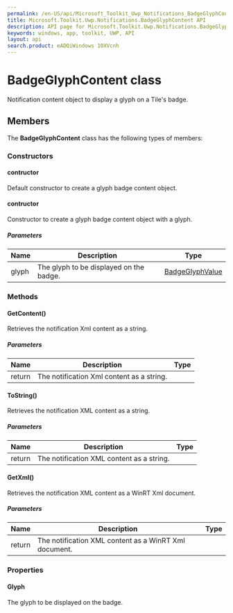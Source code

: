 ```yaml
---
permalink: /en-US/api/Microsoft_Toolkit_Uwp_Notifications_BadgeGlyphContent.htm
title: Microsoft.Toolkit.Uwp.Notifications.BadgeGlyphContent API 
description: API page for Microsoft.Toolkit.Uwp.Notifications.BadgeGlyphContent
keywords: windows, app, toolkit, UWP, API
layout: api
search.product: eADQiWindows 10XVcnh
---
```



# BadgeGlyphContent class

Notification content object to display a glyph on a Tile's badge.

## Members

The **BadgeGlyphContent** class has the following types of members:

### Constructors

#### contructor

Default constructor to create a glyph badge content object.



#### contructor

Constructor to create a glyph badge content object with a glyph.

##### Parameters



| Name | Description | Type || --- | --- | --- || glyph | The glyph to be displayed on the badge. | [BadgeGlyphValue](Microsoft_Toolkit_Uwp_Notifications_BadgeGlyphValue.htm) |


### Methods

#### GetContent()

Retrieves the notification Xml content as a string.

##### Parameters



| Name | Description | Type || --- | --- | --- || return |The notification Xml content as a string. |


#### ToString()

Retrieves the notification XML content as a string.

##### Parameters



| Name | Description | Type || --- | --- | --- || return |The notification XML content as a string. |


#### GetXml()

Retrieves the notification XML content as a WinRT Xml document.

##### Parameters



| Name | Description | Type || --- | --- | --- || return |The notification XML content as a WinRT Xml document. |


### Properties

#### Glyph

The glyph to be displayed on the badge.


